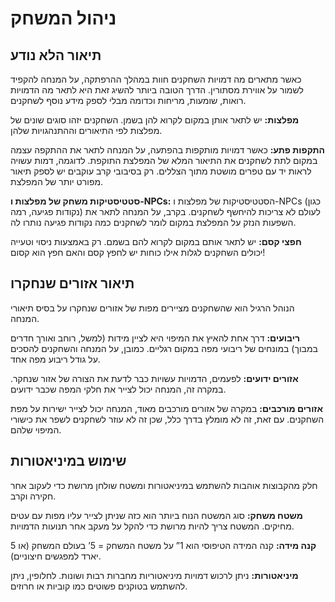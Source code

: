 # ניהול המשחק

## תיאור הלא נודע

כאשר מתארים מה דמויות השחקנים חוות במהלך ההרפתקה, על המנחה להקפיד לשמור על אווירת מסתורין. הדרך הטובה ביותר להשיג זאת היא לתאר מה הדמויות רואות, שומעות, מריחות וכדומה מבלי לספק מידע נוסף לשחקנים.

**מפלצות:** יש לתאר אותן במקום לקרוא להן בשמן. השחקנים יזהו סוגים שונים של מפלצות לפי התיאורים וההתנהגויות שלהן.

**התקפות פתע:** כאשר דמויות מותקפות בהפתעה, על המנחה לתאר את ההתקפה עצמה במקום לתת לשחקנים את התיאור המלא של המפלצת התוקפת. לדוגמה, דמות עשויה לראות יד עם טפרים מושטת מתוך הצללים. רק בסיבובי קרב עוקבים יש לספק תיאור מפורט יותר של המפלצת.

**סטטיסטיקות משחק של מפלצות ו-NPCs:** הסטטיסטיקות של מפלצות ו-NPCs (כגון נקודות פגיעה, רמה) לעולם לא צריכות להיחשף לשחקנים. בקרב, על המנחה לתאר את השפעות הנזק על המפלצת במקום לומר לשחקנים כמה נקודות פגיעה נותרו לה.

**חפצי קסם:** יש לתאר אותם במקום לקרוא להם בשמם. רק באמצעות ניסוי וטעייה יכולים השחקנים לגלות אילו כוחות יש לחפץ קסם והאם חפץ הוא קסום!

## תיאור אזורים שנחקרו

הנוהל הרגיל הוא שהשחקנים מציירים מפות של אזורים שנחקרו על בסיס תיאורי המנחה.

**ריבועים:** דרך אחת להאיץ את המיפוי היא לציין מידות (למשל, רוחב ואורך חדרים במבוך) במונחים של ריבועי מפה במקום רגליים. כמובן, על המנחה והשחקנים להסכים על גודל ריבוע מפה אחד.

**אזורים ידועים:** לפעמים, הדמויות עשויות כבר לדעת את הצורה של אזור שנחקר. במקרה זה, המנחה יכול לצייר את חלקי המפה שכבר ידועים.

**אזורים מורכבים:** במקרה של אזורים מורכבים מאוד, המנחה יכול לצייר ישירות על מפת השחקנים. עם זאת, זה לא מומלץ בדרך כלל, שכן זה לא עוזר לשחקנים לשפר את כישורי המיפוי שלהם.

## שימוש במיניאטורות

חלק מהקבוצות אוהבות להשתמש במיניאטורות ומשטח שולחן מרושת כדי לעקוב אחר חקירה וקרב.

**משטח משחק:** סוג המשטח הנוח ביותר הוא כזה שניתן לצייר עליו מפות עם עטים מחיקים. המשטח צריך להיות מרושת כדי להקל על מעקב אחר תנועות הדמויות.

**קנה מידה:** קנה המידה הטיפוסי הוא 1” על משטח המשחק = 5’ בעולם המשחק (או 5 יארד למפגשים חיצוניים).

**מיניאטורות:** ניתן לרכוש דמויות מיניאטוריות מחברות רבות ושונות. לחלופין, ניתן להשתמש בטוקנים פשוטים כמו קוביות או חרוזים.